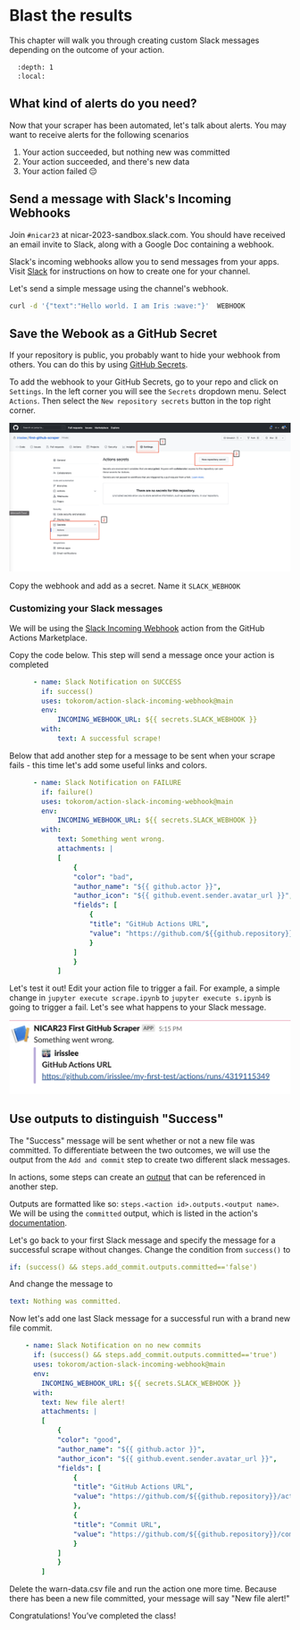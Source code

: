# Blast the results

This chapter will walk you through creating custom Slack messages depending on the outcome of your action. 

```{contents} Sections
  :depth: 1
  :local:
```

## What kind of alerts do you need?
Now that your scraper has been automated, let's talk about alerts. You may want to receive alerts for the following scenarios 
1. Your action succeeded, but nothing new was committed
2. Your action succeeded, and there's new data 
3. Your action failed 😔

## Send a message with Slack's Incoming Webhooks
Join `#nicar23` at nicar-2023-sandbox.slack.com. You should have received an email invite to Slack, along with a Google Doc containing a webhook. 

Slack's incoming webhooks allow you to send messages from your apps. Visit [Slack](https://api.slack.com/messaging/webhooks) for instructions on how to create one for your channel.  

Let's send a simple message using the channel's webhook.

```bash
curl -d '{"text":"Hello world. I am Iris :wave:"}'  WEBHOOK
```

## Save the Webook as a GitHub Secret

If your repository is public, you probably want to hide your webhook from others. You can do this by using [GitHub Secrets](https://docs.github.com/en/actions/security-guides/encrypted-secrets). 

To add the webhook to your GitHub Secrets, go to your repo and click on `Settings`. In the left corner you will see the `Secrets` dropdown menu. Select `Actions`. Then select the `New repository secrets` button in the top right corner.

![github secrets](./_static/notify1.png)

Copy the webhook and add as a secret. Name it `SLACK_WEBHOOK`

### Customizing your Slack messages

We will be using the [Slack Incoming Webhook](https://github.com/marketplace/actions/slack-incoming-webhook) action from the GitHub Actions Marketplace.

Copy the code below. This step will send a message once your action is completed 

```yaml
      - name: Slack Notification on SUCCESS
        if: success()
        uses: tokorom/action-slack-incoming-webhook@main
        env:
            INCOMING_WEBHOOK_URL: ${{ secrets.SLACK_WEBHOOK }}
        with:
            text: A successful scrape!
```

Below that add another step for a message to be sent when your scrape fails - this time let's add some useful links and colors.

```yaml
      - name: Slack Notification on FAILURE
        if: failure()
        uses: tokorom/action-slack-incoming-webhook@main
        env:
            INCOMING_WEBHOOK_URL: ${{ secrets.SLACK_WEBHOOK }}
        with:
            text: Something went wrong.
            attachments: |
            [
                {
                "color": "bad",
                "author_name": "${{ github.actor }}",
                "author_icon": "${{ github.event.sender.avatar_url }}",
                "fields": [
                    {
                    "title": "GitHub Actions URL",
                    "value": "https://github.com/${{github.repository}}/actions/runs/${{github.run_id}}"
                    }
                ]
                }
            ] 
```

Let's test it out! Edit your action file to trigger a fail. For example, a simple change in `jupyter execute scrape.ipynb` to `jupyter execute s.ipynb` is going to trigger a fail. Let's see what happens to your Slack message. 

![fail slack message](./_static/slack1.png)

## Use outputs to distinguish "Success"

The "Success" message will be sent whether or not a new file was committed. To differentiate between the two outcomes, we will use the output from the `Add and commit` step to create two different slack messages.

In actions, some steps can create an [output](https://github.com/marketplace/actions/add-commit#outputs) that can be referenced in another step. 

Outputs are formatted like so: `steps.<action id>.outputs.<output name>`. We will be using the `committed` output, which is listed in the action's [documentation](https://github.com/marketplace/actions/add-commit#outputs). 

Let's go back to your first Slack message and specify the message for a successful scrape without changes. Change the condition from `success()` to 

```yaml
if: (success() && steps.add_commit.outputs.committed=='false')
```
And change the message to 

```yaml
text: Nothing was committed.
```

Now let's add one last Slack message for a successful run with a brand new file commit. 

```yaml
    - name: Slack Notification on no new commits
      if: (success() && steps.add_commit.outputs.committed=='true')
      uses: tokorom/action-slack-incoming-webhook@main
      env:
        INCOMING_WEBHOOK_URL: ${{ secrets.SLACK_WEBHOOK }}
      with:
        text: New file alert!
        attachments: |
        [
            {
            "color": "good",
            "author_name": "${{ github.actor }}",
            "author_icon": "${{ github.event.sender.avatar_url }}",
            "fields": [
                {
                "title": "GitHub Actions URL",
                "value": "https://github.com/${{github.repository}}/actions/runs/${{github.run_id}}"
                },
                {
                "title": "Commit URL",
                "value": "https://github.com/${{github.repository}}/commits"
                }
            ]
            }
        ] 
```

Delete the warn-data.csv file and run the action one more time. Because there has been a new file committed, your message will say "New file alert!"

Congratulations! You’ve completed the class!
